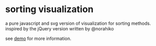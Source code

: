 # sorting visualization

a pure javascript and svg version of visualization for sorting methods.
inspired by the jQuery version written by @norahiko

see [demo](http://leungwensen.github.io/js-projects/sorting-visualization/) for more information.

